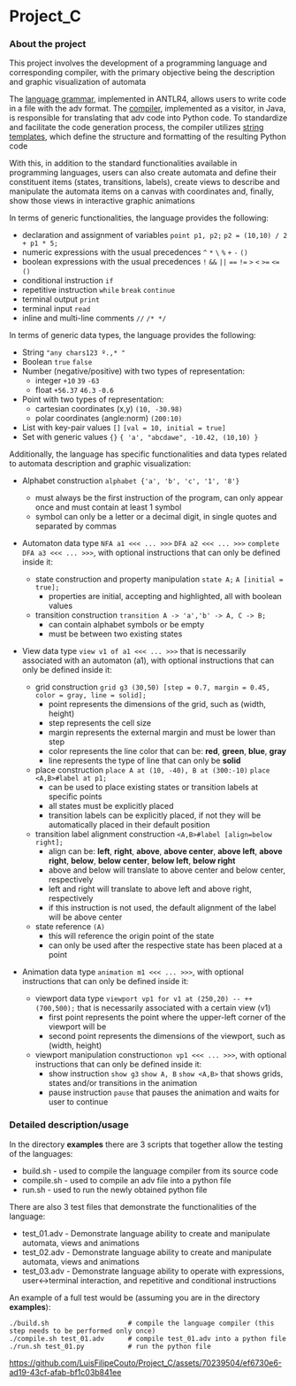 # Project_C

### About the project 
This project involves the development of a programming language and corresponding compiler, with the primary objective being the  description and graphic visualization of automata <p>
The [language grammar](src/adv.g4), implemented in ANTLR4, allows users to write code in a file with the adv format. The [compiler](src/advCompiler.java), implemented as a visitor, in Java, is responsible for translating that adv code into Python code. To standardize and facilitate the code generation process, the compiler utilizes [string templates](src/python.stg), which define the structure and formatting of the resulting Python code <p>
With this, in addition to the standard functionalities available in programming languages, users can also create automata and define their constituent items (states, transitions, labels), create views to describe and manipulate the automata items on a canvas with coordinates and, finally, show those views in interactive graphic animations <br>

In terms of generic functionalities, the language provides the following:
- declaration and assignment of variables ``point p1, p2;`` ``p2 = (10,10) / 2 + p1 * 5;``
- numeric expressions with the usual precedences ``^`` ``*`` ``\`` ``%`` ``+`` ``-`` ``()``
- boolean expressions with the usual precedences ``!`` ``&&`` ``||`` ``==`` ``!=`` ``>`` ``<`` ``>=`` ``<=`` ``()``
- conditional instruction ``if``
- repetitive instruction ``while`` ``break`` ``continue``
- terminal output ``print``
- terminal input ``read``
- inline and multi-line comments ``//`` ``/* */``

In terms of generic data types, the language provides the following:
- String ``"any chars123 º.,* "``
- Boolean ``true`` ``false``
- Number (negative/positive) with two types of representation:
    - integer ``+10`` ``39`` ``-63``
    - float ``+56.37`` ``46.3`` ``-0.6``
- Point with two types of representation:
    - cartesian coordinates (x,y) ``(10, -30.98)``
    - polar coordinates (angle:norm) ``(200:10)``
- List with key-pair values ``[]`` ``[val = 10, initial = true]``
- Set with generic values ``{}`` ``{ 'a', "abcdawe", -10.42, (10,10) }``

Additionally, the language has specific functionalities and data types related to automata description and graphic visualization:
- Alphabet construction ``alphabet {'a', 'b', 'c', '1', '8'}``
  - must always be the first instruction of the program, can only appear once and must contain at least 1 symbol
  - symbol can only be a letter or a decimal digit, in single quotes and separated by commas
    
- Automaton data type ``NFA a1 <<< ... >>>`` ``DFA a2 <<< ... >>>`` ``complete DFA a3 <<< ... >>>``, with optional instructions that can only be defined inside it:
    - state construction and property manipulation ``state A;`` ``A [initial = true];``
        - properties are initial, accepting and highlighted, all with boolean values
    - transition construction ``transition A -> 'a','b' -> A, C -> B;``
        - can contain alphabet symbols or be empty
        - must be between two existing states
          
- View data type ``view v1 of a1 <<< ... >>>`` that is necessarily associated with an automaton (a1), with optional instructions that can only be defined inside it:
    - grid construction ``grid g3 (30,50) [step = 0.7, margin = 0.45, color = gray, line = solid];``
        - point represents the dimensions of the grid, such as (width, height)
        - step represents the cell size
        - margin represents the external margin and must be lower than step
        - color represents the line color that can be: **red**, **green**, **blue**, **gray**
        - line represents the type of line that can only be **solid**
    - place construction ``place A at (10, -40), B at (300:-10)`` ``place <A,B>#label at p1;``
        - can be used to place existing states or transition labels at specific points
        - all states must be explicitly placed 
        - transition labels can be explicitly placed, if not they will be automatically placed in their default position 
    - transition label alignment construction ``<A,B>#label [align=below right];``
        - align can be: **left**, **right**, **above**, **above center**, **above left**, **above right**,  **below**, **below center**, **below left**, **below right**
        - above and below will translate to above center and below center, respectively
        - left and right will translate to above left and above right, respectively
        - if this instruction is not used, the default alignment of the label will be above center
    - state reference ``(A)``
        - this will reference the origin point of the state
        - can only be used after the respective state has been placed at a point
      
- Animation data type ``animation m1 <<< ... >>>``, with optional instructions that can only be defined inside it:
    - viewport data type ``viewport vp1 for v1 at (250,20) -- ++(700,500);`` that is necessarily associated with a certain view (v1)
        - first point represents the point where the upper-left corner of the viewport will be
        - second point represents the dimensions of the viewport, such as (width, height)
    - viewport manipulation construction``on vp1 <<< ... >>>``, with optional instructions that can only be defined inside it:
        - show instruction ``show g3`` ``show A, B`` ``show <A,B>`` that shows grids, states and/or transitions in the animation
        - pause instruction ``pause`` that pauses the animation and waits for user to continue

### Detailed description/usage 
In the directory **examples** there are 3 scripts that together allow the testing of the languages:
- build.sh - used to compile the language compiler from its source code
- compile.sh - used to compile an adv file into a python file
- run.sh - used to run the newly obtained python file

There are also 3 test files that demonstrate the functionalities of the language:
- test_01.adv - Demonstrate language ability to create and manipulate automata, views and animations
- test_02.adv - Demonstrate language ability to create and manipulate automata, views and animations
- test_03.adv - Demonstrate language ability to operate with expressions, user<->terminal interaction, and repetitive and conditional instructions

An example of a full test would be (assuming you are in the directory **examples**):
```
./build.sh                    # compile the language compiler (this step needs to be performed only once)
./compile.sh test_01.adv      # compile test_01.adv into a python file
./run.sh test_01.py           # run the python file
```

https://github.com/LuisFilipeCouto/Project_C/assets/70239504/ef6730e6-ad19-43cf-afab-bf1c03b841ee

